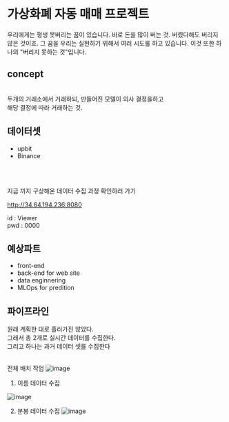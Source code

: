 <h1>가상화폐 자동 매매 프로젝트</h1>
우리에게는 평생 못버리는 꿈이 있습니다.
바로 돈을 많이 버는 것. 버렸다해도 버리지 않은 것이죠.
그 꿈을 우리는 실현하기 위해서 여러 시도롤 하고 있습니다.
이것 또한 하나의 "버리지 못하는 것"입니다.

<h2>concept</h2><br>
두개의 거래소에서 거래하되, 만들어진 모델이 의사 결정을하고<br>
해당 결정에 따라 거래하는 것.<br>
<h2>데이터셋</h2>
<ul>
  <li>upbit</li>
  <li>Binance</li>
</ul>

<br>
<br>

지금 까지 구상해온 데이터 수집 과정 확인하러 가기 

http://34.64.194.236:8080

id : Viewer<br>
pwd : 0000

<h2>예상파트</h2>
<ul>
  <li>front-end</li>
  <li>back-end for web site</li>
  <li>data enginnering</li>
  <li>MLOps for predition</li>
</ul>


<h2>파이프라인</h2>
원래 계획한 대로 흘러가진 않았다.<br>
그래서 총 2개로 실시간 데이터를 수집한다.<br>
그리고 하나는 과거 데이터 셋를 수집한다<br>
<br>

전체 배치 작업
![image](https://github.com/Merlinkim/coin_project/assets/129494406/89f2078d-f3ea-456b-9aa4-6990e5e355dc)

1. 이름 데이터 수집

![image](https://github.com/Merlinkim/coin_project/assets/129494406/d0aa2165-ab21-4a1e-a44f-21f75039613d)

2. 분봉 데이터 수집
![image](https://github.com/Merlinkim/coin_project/assets/129494406/dbc631c1-9128-4a9e-8a1d-beba447c9b04)





